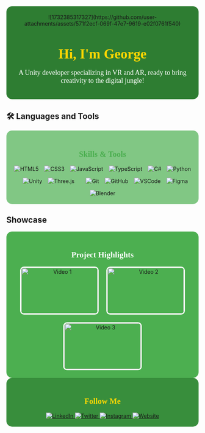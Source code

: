 <div align="center" style="background-color: #2E7D32; padding: 20px; border-radius: 15px;">
  ![1732385317327](https://github.com/user-attachments/assets/571f2ecf-069f-47e7-9619-e02f0761f540)

  
  <h1 style="color: #FFD700; font-family: 'Comic Sans MS', cursive; font-size: 36px; margin-bottom: 10px;">
    🌴 Hi, I'm George 🐒
  </h1>
  <p style="color: #FFFFFF; font-family: 'Comic Sans MS', cursive; font-size: 18px;">
    A Unity developer specializing in VR and AR, ready to bring creativity to the digital jungle!
  </p>
</div>

## 🛠️ Languages and Tools

<div align="center" style="background-color: #81C784; padding: 20px; border-radius: 15px;">
  <h2 style="font-family: 'Comic Sans MS', cursive; color: #4CAF50;">🌿 Skills & Tools 🍃</h2>
  <div style="display: flex; justify-content: center; flex-wrap: wrap; gap: 15px;">

  <img src="https://img.shields.io/badge/HTML5-FF6F00?style=for-the-badge&logo=html5&logoColor=white" alt="HTML5" />
  <img src="https://img.shields.io/badge/CSS3-00ACC1?style=for-the-badge&logo=css3&logoColor=white" alt="CSS3" />
  <img src="https://img.shields.io/badge/JavaScript-FBC02D?style=for-the-badge&logo=javascript&logoColor=black" alt="JavaScript" />
  <img src="https://img.shields.io/badge/TypeScript-0288D1?style=for-the-badge&logo=typescript&logoColor=white" alt="TypeScript" />
  <img src="https://img.shields.io/badge/C%23-9C27B0?style=for-the-badge&logo=c-sharp&logoColor=white" alt="C#" />
  <img src="https://img.shields.io/badge/Python-FFC107?style=for-the-badge&logo=python&logoColor=black" alt="Python" />
  <br/>
  <img src="https://img.shields.io/badge/Unity-0D47A1?style=for-the-badge&logo=unity&logoColor=white" alt="Unity" />
  <img src="https://img.shields.io/badge/Three.js-004D40?style=for-the-badge&logo=three.js&logoColor=white" alt="Three.js" />
  <br/>
  <img src="https://img.shields.io/badge/Git-E53935?style=for-the-badge&logo=git&logoColor=white" alt="Git" />
  <img src="https://img.shields.io/badge/GitHub-263238?style=for-the-badge&logo=github&logoColor=white" alt="GitHub" />
  <img src="https://img.shields.io/badge/VSCode-2962FF?style=for-the-badge&logo=visual-studio-code&logoColor=white" alt="VSCode" />
  <img src="https://img.shields.io/badge/Figma-D32F2F?style=for-the-badge&logo=figma&logoColor=white" alt="Figma" />
  <img src="https://img.shields.io/badge/Blender-FF6D00?style=for-the-badge&logo=blender&logoColor=white" alt="Blender" />
    
  </div>
</div>

## Showcase

<div align="center" style="background-color: #4CAF50; padding: 20px; border-radius: 15px;">
  <h2 style="font-family: 'Comic Sans MS', cursive; color: #FFFFFF;">🌟 Project Highlights 🌟</h2>
  <div style="display: flex; justify-content: center; gap: 20px; flex-wrap: wrap;">
    <a href="https://youtu.be/pvJzjSp2GBU" target="_blank">
      <img src="https://img.youtube.com/vi/pvJzjSp2GBU/0.jpg" alt="Video 1" style="width:200px; height:120px; border-radius: 10px; border: 3px solid #FFFFFF;" />
    </a>
    <a href="https://youtu.be/2EEce2mX4BU" target="_blank">
      <img src="https://img.youtube.com/vi/2EEce2mX4BU/0.jpg" alt="Video 2" style="width:200px; height:120px; border-radius: 10px; border: 3px solid #FFFFFF;" />
    </a>
    <a href="https://youtu.be/LZPFIbB1jFA" target="_blank">
      <img src="https://img.youtube.com/vi/LZPFIbB1jFA/0.jpg" alt="Video 3" style="width:200px; height:120px; border-radius: 10px; border: 3px solid #FFFFFF;" />
    </a>
  </div>
</div>

<div align="center" style="background-color: #388E3C; padding: 20px; border-radius: 15px;">
  <h2 style="font-family: 'Comic Sans MS', cursive; color: #FFD700;">🐾 Follow Me 🐾</h2>
  <a href="https://www.linkedin.com/in/jorge-torres-prieto" target="_blank">
    <img src="https://img.shields.io/badge/LinkedIn-FFD700?style=for-the-badge&logo=linkedin&logoColor=black" alt="LinkedIn" />
  </a>
  <a href="https://twitter.com/JorgeTorresPri" target="_blank">
    <img src="https://img.shields.io/badge/Twitter-FF5722?style=for-the-badge&logo=twitter&logoColor=black" alt="Twitter" />
  </a>
  <a href="https://www.instagram.com/jorgetorrespr/" target="_blank">
    <img src="https://img.shields.io/badge/Instagram-FF1744?style=for-the-badge&logo=instagram&logoColor=black" alt="Instagram" />
  </a>
  <a href="https://jorgetorres-300a2.web.app" target="_blank">
    <img src="https://img.shields.io/badge/Website-00E676?style=for-the-badge&logo=google-chrome&logoColor=black" alt="Website" />
  </a>
</div>
